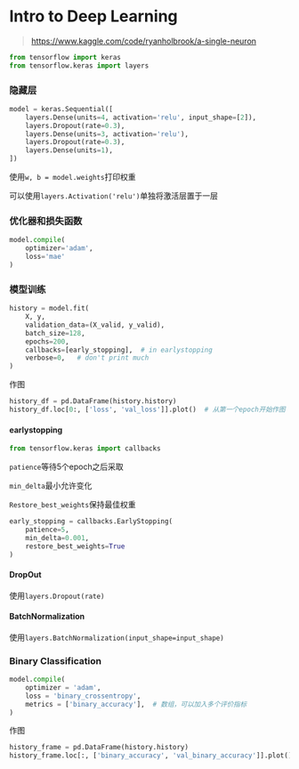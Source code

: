 # Intro to Deep Learning

> https://www.kaggle.com/code/ryanholbrook/a-single-neuron

```Python
from tensorflow import keras
from tensorflow.keras import layers
```

### 隐藏层

```Python
model = keras.Sequential([
    layers.Dense(units=4, activation='relu', input_shape=[2]),
  	layers.Dropout(rate=0.3),
    layers.Dense(units=3, activation='relu'),
  	layers.Dropout(rate=0.3),
    layers.Dense(units=1),
])
```

使用`w, b = model.weights`打印权重

可以使用`layers.Activation('relu')`单独将激活层置于一层

### 优化器和损失函数

```Python
model.compile(
    optimizer='adam',
    loss='mae'
)
```

### 模型训练

```Python
history = model.fit(
    X, y, 
  	validation_data=(X_valid, y_valid),
    batch_size=128,
    epochs=200,
  	callbacks=[early_stopping],  # in earlystopping
  	verbose=0,   # don't print much 
)
```

作图

```Python
history_df = pd.DataFrame(history.history)
history_df.loc[0:, ['loss', 'val_loss']].plot()  # 从第一个epoch开始作图
```

#### earlystopping

```Python
from tensorflow.keras import callbacks
```

`patience`等待5个epoch之后采取

`min_delta`最小允许变化

`Restore_best_weights`保持最佳权重

```Python
early_stopping = callbacks.EarlyStopping(
    patience=5,
    min_delta=0.001,
    restore_best_weights=True
)
```

#### DropOut

使用`layers.Dropout(rate)`

#### BatchNormalization

使用`layers.BatchNormalization(input_shape=input_shape)`

### Binary Classification

```Python
model.compile(
    optimizer = 'adam',
    loss = 'binary_crossentropy',
    metrics = ['binary_accuracy'],  # 数组，可以加入多个评价指标
)
```

作图

```Python
history_frame = pd.DataFrame(history.history)
history_frame.loc[:, ['binary_accuracy', 'val_binary_accuracy']].plot();
```

